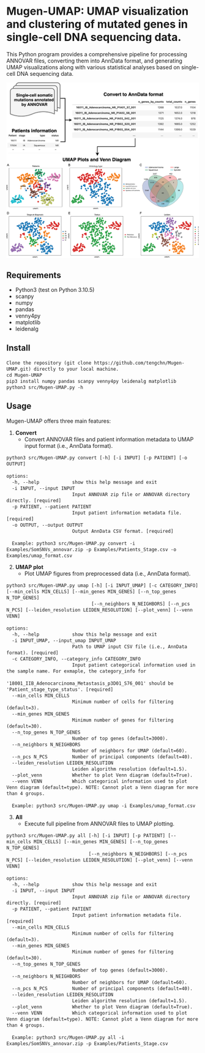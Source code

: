 # Mugen-UMAP: UMAP visualization and clustering of mutated genes in single-cell DNA sequencing data.

This Python program provides a comprehensive pipeline for processing ANNOVAR files, converting them into AnnData format, and generating UMAP visualizations along with various statistical analyses based on single-cell DNA sequencing data.
&NewLine;

![Mugen-UMAP diagram](Mugen-UMAP.png)

## Requirements
- Python3 (test on Python 3.10.5)
- scanpy
- numpy
- pandas
- venny4py
- matplotlib
- leidenalg

## Install
```
Clone the repository (git clone https://github.com/tengchn/Mugen-UMAP.git) directly to your local machine.
cd Mugen-UMAP
pip3 install numpy pandas scanpy venny4py leidenalg matplotlib
python3 src/Mugen-UMAP.py -h
```

## Usage
Mugen-UMAP offers three main features:

1. **Convert**
   - Convert ANNOVAR files and patient information metadata to UMAP input format (i.e., AnnData format).
```
python3 src/Mugen-UMAP.py convert [-h] [-i INPUT] [-p PATIENT] [-o OUTPUT]

options:
  -h, --help            show this help message and exit
  -i INPUT, --input INPUT
                        Input ANNOVAR zip file or ANNOVAR directory directly. [required]
  -p PATIENT, --patient PATIENT
                        Input patient information metadata file. [required]
  -o OUTPUT, --output OUTPUT
                        Output AnnData CSV format. [required]

  Example: python3 src/Mugen-UMAP.py convert -i Examples/SomSNVs_annovar.zip -p Examples/Patients_Stage.csv -o Examples/umap_format.csv
```
&NewLine;

2. **UMAP plot**
   - Plot UMAP figures from preprocessed data (i.e., AnnData format).
```
python3 src/Mugen-UMAP.py umap [-h] [-i INPUT_UMAP] [-c CATEGORY_INFO] [--min_cells MIN_CELLS] [--min_genes MIN_GENES] [--n_top_genes N_TOP_GENES]
                               [--n_neighbors N_NEIGHBORS] [--n_pcs N_PCS] [--leiden_resolution LEIDEN_RESOLUTION] [--plot_venn] [--venn VENN]

options:
  -h, --help            show this help message and exit
  -i INPUT_UMAP, --input_umap INPUT_UMAP
                        Path to UMAP input CSV file (i.e., AnnData format). [required]
  -c CATEGORY_INFO, --category_info CATEGORY_INFO
                        Input patient categorical information used in the sample name. For exmaple, the category_info for
                        '18001_IIB_Adenocarcinoma_Metastasis_p3D01_S76_001' should be 'Patient_stage_type_status'. [required]
  --min_cells MIN_CELLS
                        Minimum number of cells for filtering (default=3).
  --min_genes MIN_GENES
                        Minimum number of genes for filtering (default=30).
  --n_top_genes N_TOP_GENES
                        Number of top genes (default=3000).
  --n_neighbors N_NEIGHBORS
                        Number of neighbors for UMAP (default=60).
  --n_pcs N_PCS         Number of principal components (default=40).
  --leiden_resolution LEIDEN_RESOLUTION
                        Leiden algorithm resolution (default=1.5).
  --plot_venn           Whether to plot Venn diagram (default=True).
  --venn VENN           Which categorical information used to plot Venn diagram (default=type). NOTE: Cannot plot a Venn diagram for more than 4 groups.

  Example: python3 src/Mugen-UMAP.py umap -i Examples/umap_format.csv
```
&NewLine;

3. **All**
   - Execute full pipeline from ANNOVAR files to UMAP plotting.
```
python3 src/Mugen-UMAP.py all [-h] [-i INPUT] [-p PATIENT] [--min_cells MIN_CELLS] [--min_genes MIN_GENES] [--n_top_genes N_TOP_GENES]
                              [--n_neighbors N_NEIGHBORS] [--n_pcs N_PCS] [--leiden_resolution LEIDEN_RESOLUTION] [--plot_venn] [--venn VENN]

options:
  -h, --help            show this help message and exit
  -i INPUT, --input INPUT
                        Input ANNOVAR zip file or ANNOVAR directory directly. [required]
  -p PATIENT, --patient PATIENT
                        Input patient information metadata file. [required]
  --min_cells MIN_CELLS
                        Minimum number of cells for filtering (default=3).
  --min_genes MIN_GENES
                        Minimum number of genes for filtering (default=30).
  --n_top_genes N_TOP_GENES
                        Number of top genes (default=3000).
  --n_neighbors N_NEIGHBORS
                        Number of neighbors for UMAP (default=60).
  --n_pcs N_PCS         Number of principal components (default=40).
  --leiden_resolution LEIDEN_RESOLUTION
                        Leiden algorithm resolution (default=1.5).
  --plot_venn           Whether to plot Venn diagram (default=True).
  --venn VENN           Which categorical information used to plot Venn diagram (default=type). NOTE: Cannot plot a Venn diagram for more than 4 groups.

  Example: python3 src/Mugen-UMAP.py all -i Examples/SomSNVs_annovar.zip -p Examples/Patients_Stage.csv
```
